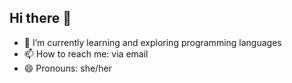 ## Hi there 👋

- 🌱 I’m currently learning and exploring programming languages
- 📫 How to reach me: via email
- 😄 Pronouns: she/her

<!--
**bim-bola/bim-bola** is a ✨ _special_ ✨ repository because its `README.md` (this file) appears on your GitHub profile.

Here are some ideas to get you started:

- 🔭 I’m currently working on ...

- 👯 I’m looking to collaborate on ...
- 🤔 I’m looking for help with ...
- 💬 Ask me about ...

- ⚡ Fun fact: 
-->
